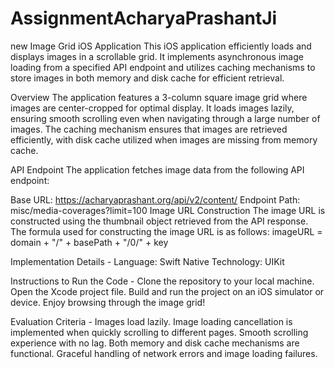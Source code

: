 # AssignmentAcharyaPrashantJi
new
Image Grid iOS Application
This iOS application efficiently loads and displays images in a scrollable grid. It implements asynchronous image loading from a specified API endpoint and utilizes caching mechanisms to store images in both memory and disk cache for efficient retrieval.

Overview
The application features a 3-column square image grid where images are center-cropped for optimal display. It loads images lazily, ensuring smooth scrolling even when navigating through a large number of images. The caching mechanism ensures that images are retrieved efficiently, with disk cache utilized when images are missing from memory cache.

API Endpoint
The application fetches image data from the following API endpoint:

Base URL: https://acharyaprashant.org/api/v2/content/
Endpoint Path: misc/media-coverages?limit=100
Image URL Construction
The image URL is constructed using the thumbnail object retrieved from the API response. The formula used for constructing the image URL is as follows:
imageURL = domain + "/" + basePath + "/0/" + key

Implementation Details - 
Language: Swift
Native Technology: UIKit

Instructions to Run the Code - 
Clone the repository to your local machine.
Open the Xcode project file.
Build and run the project on an iOS simulator or device.
Enjoy browsing through the image grid!

Evaluation Criteria - 
Images load lazily.
Image loading cancellation is implemented when quickly scrolling to different pages.
Smooth scrolling experience with no lag.
Both memory and disk cache mechanisms are functional.
Graceful handling of network errors and image loading failures.
